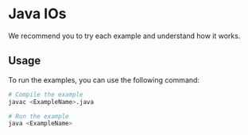 # Java IOs

We recommend you to try each example and understand how it works.

## Usage

To run the examples, you can use the following command:

```bash
# Compile the example
javac <ExampleName>.java

# Run the example
java <ExampleName>
```
